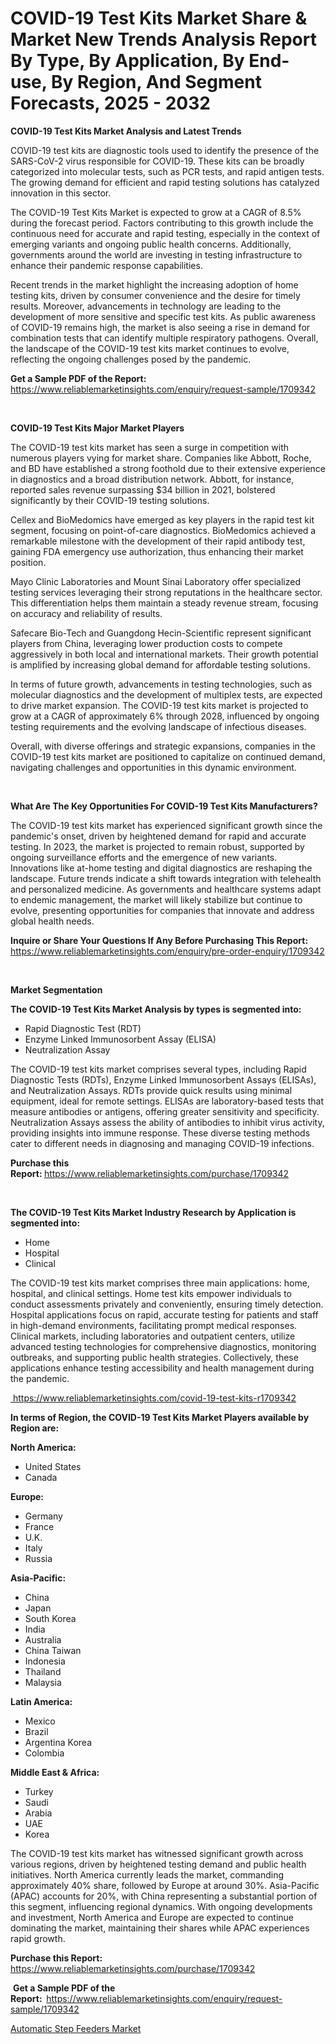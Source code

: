 <p><h1>COVID-19 Test Kits Market Share & Market New Trends Analysis Report By Type, By Application, By End-use, By Region, And Segment Forecasts, 2025 - 2032</h1></p><p><strong>COVID-19 Test Kits Market Analysis and Latest Trends</strong></p>
<p><p>COVID-19 test kits are diagnostic tools used to identify the presence of the SARS-CoV-2 virus responsible for COVID-19. These kits can be broadly categorized into molecular tests, such as PCR tests, and rapid antigen tests. The growing demand for efficient and rapid testing solutions has catalyzed innovation in this sector. </p><p>The COVID-19 Test Kits Market is expected to grow at a CAGR of 8.5% during the forecast period. Factors contributing to this growth include the continuous need for accurate and rapid testing, especially in the context of emerging variants and ongoing public health concerns. Additionally, governments around the world are investing in testing infrastructure to enhance their pandemic response capabilities. </p><p>Recent trends in the market highlight the increasing adoption of home testing kits, driven by consumer convenience and the desire for timely results. Moreover, advancements in technology are leading to the development of more sensitive and specific test kits. As public awareness of COVID-19 remains high, the market is also seeing a rise in demand for combination tests that can identify multiple respiratory pathogens. Overall, the landscape of the COVID-19 test kits market continues to evolve, reflecting the ongoing challenges posed by the pandemic.</p></p>
<p><strong>Get a Sample PDF of the Report:&nbsp;</strong> <a href="https://www.reliablemarketinsights.com/enquiry/request-sample/1709342?utm_campaign=3286&utm_medium=2&utm_source=Github&utm_content=ia&utm_term=27032025&utm_id=covid-19-test-kits">https://www.reliablemarketinsights.com/enquiry/request-sample/1709342</a></p>
<p>&nbsp;</p>
<p><strong>COVID-19 Test Kits Major Market Players</strong></p>
<p><p>The COVID-19 test kits market has seen a surge in competition with numerous players vying for market share. Companies like Abbott, Roche, and BD have established a strong foothold due to their extensive experience in diagnostics and a broad distribution network. Abbott, for instance, reported sales revenue surpassing $34 billion in 2021, bolstered significantly by their COVID-19 testing solutions.</p><p>Cellex and BioMedomics have emerged as key players in the rapid test kit segment, focusing on point-of-care diagnostics. BioMedomics achieved a remarkable milestone with the development of their rapid antibody test, gaining FDA emergency use authorization, thus enhancing their market position.</p><p>Mayo Clinic Laboratories and Mount Sinai Laboratory offer specialized testing services leveraging their strong reputations in the healthcare sector. This differentiation helps them maintain a steady revenue stream, focusing on accuracy and reliability of results.</p><p>Safecare Bio-Tech and Guangdong Hecin-Scientific represent significant players from China, leveraging lower production costs to compete aggressively in both local and international markets. Their growth potential is amplified by increasing global demand for affordable testing solutions.</p><p>In terms of future growth, advancements in testing technologies, such as molecular diagnostics and the development of multiplex tests, are expected to drive market expansion. The COVID-19 test kits market is projected to grow at a CAGR of approximately 6% through 2028, influenced by ongoing testing requirements and the evolving landscape of infectious diseases.</p><p>Overall, with diverse offerings and strategic expansions, companies in the COVID-19 test kits market are positioned to capitalize on continued demand, navigating challenges and opportunities in this dynamic environment.</p></p>
<p>&nbsp;</p>
<p><strong>What Are The Key Opportunities For COVID-19 Test Kits Manufacturers?</strong></p>
<p><p>The COVID-19 test kits market has experienced significant growth since the pandemic's onset, driven by heightened demand for rapid and accurate testing. In 2023, the market is projected to remain robust, supported by ongoing surveillance efforts and the emergence of new variants. Innovations like at-home testing and digital diagnostics are reshaping the landscape. Future trends indicate a shift towards integration with telehealth and personalized medicine. As governments and healthcare systems adapt to endemic management, the market will likely stabilize but continue to evolve, presenting opportunities for companies that innovate and address global health needs.</p></p>
<p><strong>Inquire or Share Your Questions If Any Before Purchasing This Report:</strong> <a href="https://www.reliablemarketinsights.com/enquiry/pre-order-enquiry/1709342?utm_campaign=3286&utm_medium=2&utm_source=Github&utm_content=ia&utm_term=27032025&utm_id=covid-19-test-kits">https://www.reliablemarketinsights.com/enquiry/pre-order-enquiry/1709342</a></p>
<p>&nbsp;</p>
<p><strong>Market Segmentation</strong></p>
<p><strong>The COVID-19 Test Kits Market Analysis by types is segmented into:</strong></p>
<p><ul><li>Rapid Diagnostic Test (RDT)</li><li>Enzyme Linked Immunosorbent Assay (ELISA)</li><li>Neutralization Assay</li></ul></p>
<p><p>The COVID-19 test kits market comprises several types, including Rapid Diagnostic Tests (RDTs), Enzyme Linked Immunosorbent Assays (ELISAs), and Neutralization Assays. RDTs provide quick results using minimal equipment, ideal for remote settings. ELISAs are laboratory-based tests that measure antibodies or antigens, offering greater sensitivity and specificity. Neutralization Assays assess the ability of antibodies to inhibit virus activity, providing insights into immune response. These diverse testing methods cater to different needs in diagnosing and managing COVID-19 infections.</p></p>
<p><strong>Purchase this Report:&nbsp;</strong><a href="https://www.reliablemarketinsights.com/purchase/1709342?utm_campaign=3286&utm_medium=2&utm_source=Github&utm_content=ia&utm_term=27032025&utm_id=covid-19-test-kits">https://www.reliablemarketinsights.com/purchase/1709342</a></p>
<p>&nbsp;</p>
<p><strong>The COVID-19 Test Kits Market Industry Research by Application is segmented into:</strong></p>
<p><ul><li>Home</li><li>Hospital</li><li>Clinical</li></ul></p>
<p><p>The COVID-19 test kits market comprises three main applications: home, hospital, and clinical settings. Home test kits empower individuals to conduct assessments privately and conveniently, ensuring timely detection. Hospital applications focus on rapid, accurate testing for patients and staff in high-demand environments, facilitating prompt medical responses. Clinical markets, including laboratories and outpatient centers, utilize advanced testing technologies for comprehensive diagnostics, monitoring outbreaks, and supporting public health strategies. Collectively, these applications enhance testing accessibility and health management during the pandemic.</p></p>
<p><a href="https://www.reliablemarketinsights.com/covid-19-test-kits-r1709342?utm_campaign=3286&utm_medium=2&utm_source=Github&utm_content=ia&utm_term=27032025&utm_id=covid-19-test-kits">&nbsp;https://www.reliablemarketinsights.com/covid-19-test-kits-r1709342</a></p>
<p><strong>In terms of Region, the COVID-19 Test Kits Market Players available by Region are:</strong></p>
<p>
    <p> <strong> North America: </strong>
        <ul>
            <li>United States</li>
            <li>Canada</li>
        </ul>
        </p> 
    <p> <strong> Europe: </strong>
        <ul>
            <li>Germany</li>
            <li>France</li>
            <li>U.K.</li>
            <li>Italy</li>
            <li>Russia</li>
        </ul>
        </p> 
    <p> <strong> Asia-Pacific: </strong>
        <ul>
            <li>China</li>
            <li>Japan</li>
            <li>South Korea</li>
            <li>India</li>
            <li>Australia</li>
            <li>China Taiwan</li>
            <li>Indonesia</li>
            <li>Thailand</li>
            <li>Malaysia</li>
        </ul>
        </p> 
    <p> <strong> Latin America: </strong>
        <ul>
            <li>Mexico</li>
            <li>Brazil</li>
            <li>Argentina Korea</li>
            <li>Colombia</li>
        </ul>
        </p> 
    <p> <strong> Middle East & Africa: </strong>
        <ul>
            <li>Turkey</li>
            <li>Saudi</li>
            <li>Arabia</li>
            <li>UAE</li>
            <li>Korea</li>
        </ul>
    </p>
    </p>
<p><p>The COVID-19 test kits market has witnessed significant growth across various regions, driven by heightened testing demand and public health initiatives. North America currently leads the market, commanding approximately 40% share, followed by Europe at around 30%. Asia-Pacific (APAC) accounts for 20%, with China representing a substantial portion of this segment, influencing regional dynamics. With ongoing developments and investment, North America and Europe are expected to continue dominating the market, maintaining their shares while APAC experiences rapid growth.</p></p>
<p><strong>Purchase this Report: </strong><a href="https://www.reliablemarketinsights.com/purchase/1709342?utm_campaign=3286&utm_medium=2&utm_source=Github&utm_content=ia&utm_term=27032025&utm_id=covid-19-test-kits">https://www.reliablemarketinsights.com/purchase/1709342</a></p>
<p>&nbsp;<strong>Get a Sample PDF of the Report:&nbsp;&nbsp;</strong><a href="https://www.reliablemarketinsights.com/enquiry/request-sample/1709342?utm_campaign=3286&utm_medium=2&utm_source=Github&utm_content=ia&utm_term=27032025&utm_id=covid-19-test-kits">https://www.reliablemarketinsights.com/enquiry/request-sample/1709342</a></p>
<p><strong></strong></p>
<p><p><a href="https://github.com/ElviraLeka1962/Market-Research-Report-List-1/blob/main/automatic-step-feeders-market.md?utm_campaign=3286&utm_medium=2&utm_source=Github&utm_content=ia&utm_term=27032025&utm_id=covid-19-test-kits">Automatic Step Feeders Market</a></p></p>